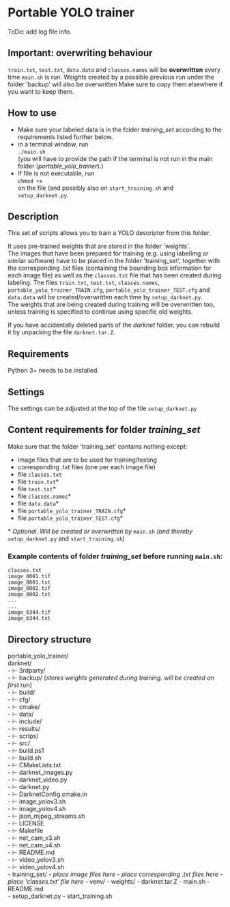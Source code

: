 # Portable YOLO trainer

ToDo: add log file info.

## Important: overwriting behaviour
`train.txt`, `test.txt`, `data.data` and `classes.names` will be **overwritten** every time 
`main.sh` is run.
Weights created by a possible previous run under the folder 'backup' will also be overwritten
Make sure to copy them elsewhere if you want to keep them.  

## How to use
- Make sure your labeled data is in the folder *training_set* according to the
 requirements listed further below.
- in a terminal window, run  
`./main.sh`  
(you will have to provide the path if the terminal is not run in the main folder (*portable_yolo_trainer*).)
- If file is not executable, run  
`chmod +x`  
on the file (and possibly also on `start_training.sh` and `setup_darknet.py`.

## Description
This set of scripts allows you to train a YOLO descriptor from this folder.

It uses pre-trained weights that are stored in the folder 'weights'.    
The images that have been prepared for training (e.g. using labelImg or similar software)
have to be placed in the folder 'training_set', together with the corresponding .txt files
(containing the bounding box information for each image file) as well as the `classes.txt`
file that has been created during labeling. 
The files `train.txt`, `test.txt`, `classes.names`, `portable_yolo_trainer_TRAIN.cfg`, 
`portable_yolo_trainer_TEST.cfg` and `data.data` will be created/overwritten
each time by `setup_darknet.py`.  
The weights that are being created during training will be overwritten too, unless training
is specified to continue using specific old weights.  

If you have accidentally deleted parts of the *darknet* folder, you can rebuild it by unpacking
the file `darknet.tar.Z`.

## Requirements
Python 3+ needs to be installed. 

## Settings
The settings can be adjusted at the top of the file `setup_darknet.py`

## Content requirements for folder *training_set*
Make sure that the folder 'training_set' contains nothing except:  

- image files that are to be used for training/testing
- corresponding .txt files (one per each image file)
- file `classes.txt`
- file `train.txt`\*
- file `test.txt`\*
- file `classes.names`\*
- file `data.data`\*  
- file `portable_yolo_trainer_TRAIN.cfg`\*
- file `portable_yolo_trainer_TEST.cfg`\*

\* *Optional. Will be created or overwritten by* `main.sh` *(and thereby* `setup_darknet.py` and `start_training.sh`*)*

### Example contents of folder *training_set* before running `main.sh`:
`classes.txt`  
`image_0001.tif`  
`image_0001.txt`  
`image_0002.tif`  
`image_0002.txt`  
`...`  
`...`  
`image_6344.tif`  
`image_6344.txt`  


## Directory structure

portable_yolo_trainer/  
    darknet/  
       - ⊢ 3rdparty/  
       - ⊢ backup/ (*stores weights generated during training. will be created on first run*)  
       - ⊢ build/  
       - ⊢ cfg/  
       - ⊢ cmake/  
       - ⊢ data/  
       - ⊢ include/  
       - ⊢ results/  
       - ⊢ scrips/  
       - ⊢ src/  
       - ⊢ build.ps1  
       - ⊢ build.sh  
       - ⊢ CMakeLists.txt  
       - ⊢ darknet_images.py  
       - ⊢ darknet_video.py  
       - ⊢ darknet.py  
       - ⊢ DarknetConfig.cmake.in  
       - ⊢ image_yolov3.sh  
       - ⊢ image_yolov4.sh  
       - ⊢ json_mjpeg_streams.sh  
       - ⊢ LICENSE  
       - ⊢ Makefile  
       - ⊢ net_cam_v3.sh  
       - ⊢ net_cam_v4.sh  
       - ⊢ README.md  
       - ⊢ video_yolov3.sh  
       - ⊢ video_yolov4.sh  
    - training_set/
        - *place image files here*
        - *place corresponding .txt files here*
        - *place 'classes.txt' file here*
    - venv/
    - weights/
    - darknet.tar.Z
    - main.sh
    - README.md  
    - setup_darknet.py
    - start_training.sh

